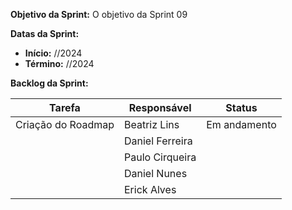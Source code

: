 
**Objetivo da Sprint:**
O objetivo da Sprint 09

**Datas da Sprint:**

- **Início:** //2024
- **Término:** //2024

**Backlog da Sprint:**

| Tarefa | Responsável | Status |
|--------|-------------|-----------------------|
| Criação do Roadmap | Beatriz Lins | Em andamento |
| | Daniel Ferreira |  |
| | Paulo Cirqueira |  |
| | Daniel Nunes |  |
| | Erick Alves |  |



